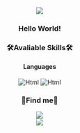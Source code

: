 
<div align="center">
  <img src="https://capsule-render.vercel.app/api?type=waving&color=auto&height=170&section=header&text=SukoJims's-Hub&fontSize=70"/>
  
  ### Hello World! 
  
  
  ### 🛠Avaliable Skills🛠
  #### Languages
  <div align="center">
  <img alt = "Html" src="https://img.shields.io/badge/Python-3776AB?style=flat-square&logo=Python&logoColor=white"/>
  <img alt = "Html" src="https://img.shields.io/badge/JavaScript-F7DF1E?style=flat-square&logo=JavaScript&logoColor=white"/>
  <div/>
  
  
  
  ### 📨Find me📨
  <div align="center">
  <a href="mailto:tirgh2192@gmail.com"><img src="https://img.shields.io/badge/Gmail-EA4335?style=flat-square&logo=Gmail&logoColor=black"/></a>
  </div>
  <div align = "center">
  <img src = "https://github-readme-stats.vercel.app/api?username=SukoJim&theme=dark&show_icons=true">
  </div>
</div>
